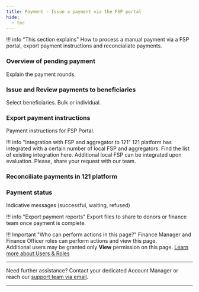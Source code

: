 ```yaml
---
title: Payment - Issue a payment via the FSP portal
hide:
  - toc
---
```


!!! info "This section explains"
    How to process a manual payment via a FSP portal, export payment instructions and reconcialiate payments.


### Overview of pending payment

Explain the payment rounds.

### Issue and Review payments to beneficiaries

Select beneficiaries. Bulk or individual.

### Export payment instructions

Payment instructions for FSP Portal.

!!! info "Integration with FSP and aggregator to 121"
    121 platform has integrated with a certain number of local FSP and aggregators. Find the list of existing integration here.
    Additional local FSP can be integrated upon evaluation. Please, share your request with our team.

### Reconciliate payments in 121 platform


### Payment status

Indicative messages (successful, waiting, refused)

!!! info "Export payment reports"
    Export files to share to donors or finance team once payment is complete.


!!! Important "Who can perform actions in this page?"
    Finance Manager and Finance Officer roles can perform actions and view this page.  
    Additional users may be granted only **View** permission on this page. [Learn more about Users & Roles](../users/users-roles-page.md)

___
Need further assistance? Contact your dedicated Account Manager or reach our [support team via email](mailto:support@121.global).
___
